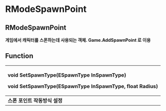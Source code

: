 # RModeSpawnPoint

## **RModeSpawnPoint**

**게임에서 캐릭터를 스폰하는데 사용되는 객체. Game.AddSpawnPoint 로 이용**

## **Function**

<table>
  <thead>
    <tr>
      <th style="text-align:left">
        <p><b>void SetSpawnType(ESpawnType InSpawnType)</b>
        </p>
        <p><b>void SetSpawnType(ESpawnType InSpawnType, float Radius)</b>
        </p>
      </th>
    </tr>
  </thead>
  <tbody>
    <tr>
      <td style="text-align:left"><b>&#xC2A4;&#xD3F0; &#xD3EC;&#xC778;&#xD2B8; &#xC791;&#xB3D9;&#xBC29;&#xC2DD; &#xC124;&#xC815;</b>
      </td>
    </tr>
  </tbody>
</table>
